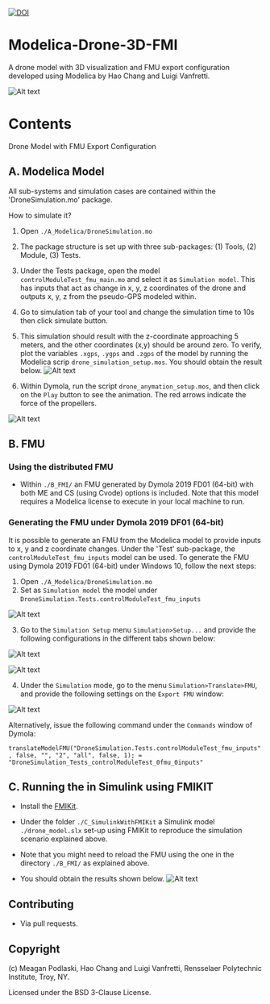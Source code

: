 [![DOI](https://zenodo.org/badge/176610570.svg)](https://zenodo.org/badge/latestdoi/176610570)

# Modelica-Drone-3D-FMI
A drone model with 3D visualization and FMU export configuration developed using Modelica by Hao Chang and Luigi Vanfretti.

![Alt text](/D_Pics/main.png "Drone Model")

# Contents
Drone Model with FMU Export Configuration

## A. Modelica Model

All sub-systems and simulation cases are contained within the 'DroneSimulation.mo' package.

How to simulate it?

1. Open ``./A_Modelica/DroneSimulation.mo``
2. The package structure is set up with three sub-packages: (1) Tools, (2) Module, (3) Tests.
3. Under the Tests package, open the model ``controlModuleTest_fmu_main.mo`` and select it as ``Simulation model``. This has inputs that act as change in x, y, z coordinates of the drone and outputs x, y, z from the pseudo-GPS modeled within.
4. Go to simulation tab of your tool and change the simulation time to 10s then click simulate button.
5. This simulation should result with the z-coordinate approaching 5 meters, and the other coordinates (x,y) should be around zero. To verify, plot the variables ``.xgps``, ``.ygps`` and ``.zgps`` of the model by running the Modelica scrip ``drone_simulation_setup.mos``. You should obtain the result below.
![Alt text](/D_Pics/sim.png "Simulation Results")

6. Within Dymola, run the script ``drone_anymation_setup.mos``, and then click on the ``Play`` button to see the animation. The red arrows indicate the force of the propellers.

![Alt text](/D_Pics/anim.gif "Animation")

## B. FMU
### Using the distributed FMU
- Within ``./B_FMI/`` an FMU generated by Dymola 2019 FD01 (64-bit) with both ME and CS (using Cvode) options is included.
Note that this model requires a Modelica license to execute in your local machine to run.

### Generating the FMU under Dymola 2019 DF01 (64-bit)
It is possible to generate an FMU from the Modelica model to provide inputs to x, y and z coordinate changes.
Under the 'Test' sub-package, the ``controlModuleTest_fmu_inputs`` model can be used. To generate the FMU using Dymola 2019 FD01 (64-bit) under Windows 10, follow the next steps:

1. Open ``./A_Modelica/DroneSimulation.mo``
2. Set as ``Simulation model`` the model under ``DroneSimulation.Tests.controlModuleTest_fmu_inputs``

![Alt text](/D_Pics/fmiexport/02_setmodel.png "Set model")

3. Go to the ``Simulation Setup`` menu ``Simulation>Setup...`` and provide the following configurations in the different tabs shown below:

![Alt text](/D_Pics/fmiexport/03_general.png "General Settings")

![Alt text](/D_Pics/fmiexport/03_compiler.png "Compiler Settings")


4. Under the ``Simulation`` mode, go to the menu ``Simulation>Translate>FMU``, and provide the following settings on the ``Export FMU`` window:

![Alt text](/D_Pics/fmiexport/04_fmuconfig.png "Export FMU Settings")


Alternatively, issue the following command under the ``Commands`` window of Dymola:

``translateModelFMU("DroneSimulation.Tests.controlModuleTest_fmu_inputs", false, "", "2", "all", false, 1);
 = "DroneSimulation_Tests_controlModuleTest_0fmu_0inputs"``






## C. Running the in Simulink using FMIKIT
- Install the [FMIKit](https://github.com/CATIA-Systems/FMIKit-Simulink).

- Under the folder ``./C_SimulinkWithFMIKit`` a Simulink model ``./drone_model.slx`` set-up using FMIKit to reproduce the simulation scenario explained above.

- Note that you might need to reload the FMU using the one in the directory ``./B_FMI/`` as explained above.

- You should obtain the results shown below.
![Alt text](/D_Pics/simulinkfmikit.png "Model running in Simulink using the FMIKIT")


## Contributing
- Via pull requests.

## Copyright
(c) Meagan Podlaski, Hao Chang and Luigi Vanfretti, Rensselaer Polytechnic Institute, Troy, NY.

Licensed under the BSD 3-Clause License.
